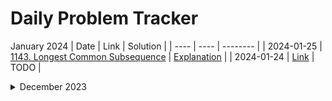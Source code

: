# Daily Problem Tracker

January 2024
| Date | Link | Solution |
| ---- | ---- | -------- |
| 2024-01-25 | [1143. Longest Common Subsequence](https://leetcode.com/problems/longest-common-subsequence/solutions/?envType=daily-question&envId=2024-01-25) | [Explanation](./1143-longest-common-subsequence/notes.md) |
| 2024-01-24 | [Link](https://leetcode.com) | TODO |


<details>
<summary> December 2023 </summary>

| Date | Link | Solution |
| ---- | ---- | -------- |
| 2023-12-31 | [1624. Largest Substring Between Two Equal Character](https://leetcode.com/problems/largest-substring-between-two-equal-characters/description/?envType=daily-question&envId=2023-12-31) | TODO |
| 2023-12-30 | [Link](https://leetcode.com) | TODO |
</details>
